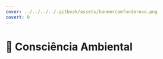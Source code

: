 ```yaml
---
cover: ../../../../.gitbook/assets/bannercomfundorevo.png
coverY: 0
---
```


# 🍃 Consciência Ambiental

